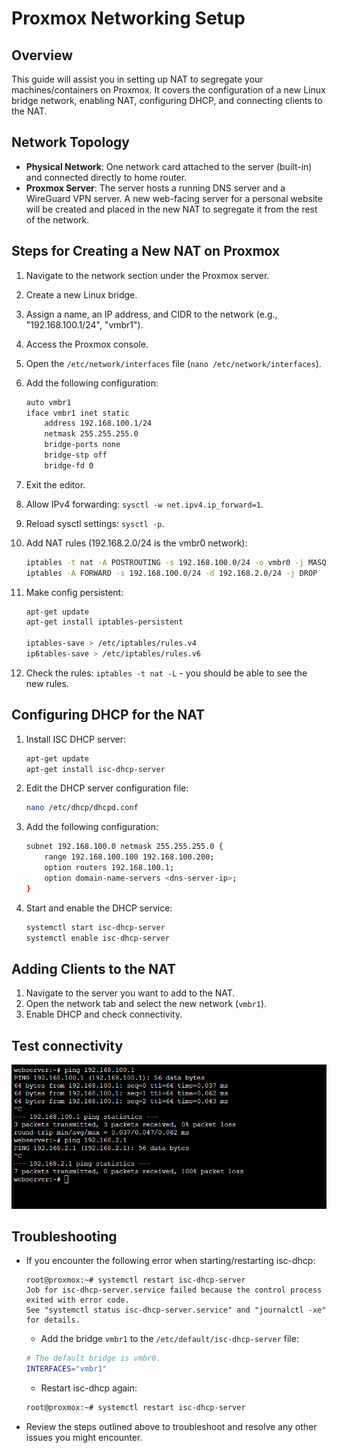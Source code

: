 Proxmox Networking Setup
========================

Overview
--------
This guide will assist you in setting up NAT to segregate your machines/containers on Proxmox. It covers the configuration of a new Linux bridge network, enabling NAT, configuring DHCP, and connecting clients to the NAT.

Network Topology
----------------
- **Physical Network**: One network card attached to the server (built-in) and connected directly to home router.
- **Proxmox Server**: The server hosts a running DNS server and a WireGuard VPN server. A new web-facing server for a personal website will be created and placed in the new NAT to segregate it from the rest of the network.

Steps for Creating a New NAT on Proxmox
----------------------------------------
1. Navigate to the network section under the Proxmox server.
2. Create a new Linux bridge.
3. Assign a name, an IP address, and CIDR to the network (e.g., "192.168.100.1/24", "vmbr1").
4. Access the Proxmox console.
5. Open the `/etc/network/interfaces` file (`nano /etc/network/interfaces`).
6. Add the following configuration:

    ```bash
    auto vmbr1
    iface vmbr1 inet static
        address 192.168.100.1/24
        netmask 255.255.255.0
        bridge-ports none
        bridge-stp off
        bridge-fd 0
    ```

7. Exit the editor.
8. Allow IPv4 forwarding: `sysctl -w net.ipv4.ip_forward=1`.
9. Reload sysctl settings: `sysctl -p`.
10. Add NAT rules (192.168.2.0/24 is the vmbr0 network):

    ```bash
    iptables -t nat -A POSTROUTING -s 192.168.100.0/24 -o vmbr0 -j MASQUERADE
    iptables -A FORWARD -s 192.168.100.0/24 -d 192.168.2.0/24 -j DROP
    ```

11. Make config persistent:

    ```bash
    apt-get update
    apt-get install iptables-persistent

    iptables-save > /etc/iptables/rules.v4
    ip6tables-save > /etc/iptables/rules.v6
    ```

12. Check the rules: `iptables -t nat -L` - you should be able to see the new rules.

Configuring DHCP for the NAT
-----------------------------
1. Install ISC DHCP server:

    ```bash
    apt-get update
    apt-get install isc-dhcp-server
    ```

2. Edit the DHCP server configuration file:

    ```bash
    nano /etc/dhcp/dhcpd.conf
    ```

3. Add the following configuration:

    ```bash
    subnet 192.168.100.0 netmask 255.255.255.0 {
        range 192.168.100.100 192.168.100.200;
        option routers 192.168.100.1;
        option domain-name-servers <dns-server-ip>;
    }
    ```

4. Start and enable the DHCP service:

    ```bash
    systemctl start isc-dhcp-server
    systemctl enable isc-dhcp-server
    ```

Adding Clients to the NAT
-------------------------
1. Navigate to the server you want to add to the NAT.
2. Open the network tab and select the new network (`vmbr1`).
3. Enable DHCP and check connectivity.

Test connectivity
-------------------------
![alt text](screenshots/image1.png)

Troubleshooting
---------------
- If you encounter the following error when starting/restarting isc-dhcp:

    ```
    root@proxmox:~# systemctl restart isc-dhcp-server
    Job for isc-dhcp-server.service failed because the control process exited with error code.
    See "systemctl status isc-dhcp-server.service" and "journalctl -xe" for details.
    ```

    - Add the  bridge `vmbr1` to the `/etc/default/isc-dhcp-server` file:

    ```bash
    # The default bridge is vmbr0.
    INTERFACES="vmbr1"
    ```

    - Restart isc-dhcp again:

    ```bash
    root@proxmox:~# systemctl restart isc-dhcp-server
    ```

- Review the steps outlined above to troubleshoot and resolve any other issues you might encounter.
